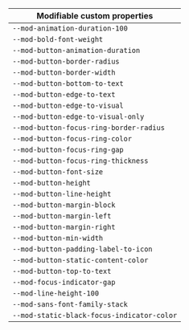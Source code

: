 | Modifiable custom properties               |
| ------------------------------------------ |
| `--mod-animation-duration-100`             |
| `--mod-bold-font-weight`                   |
| `--mod-button-animation-duration`          |
| `--mod-button-border-radius`               |
| `--mod-button-border-width`                |
| `--mod-button-bottom-to-text`              |
| `--mod-button-edge-to-text`                |
| `--mod-button-edge-to-visual`              |
| `--mod-button-edge-to-visual-only`         |
| `--mod-button-focus-ring-border-radius`    |
| `--mod-button-focus-ring-color`            |
| `--mod-button-focus-ring-gap`              |
| `--mod-button-focus-ring-thickness`        |
| `--mod-button-font-size`                   |
| `--mod-button-height`                      |
| `--mod-button-line-height`                 |
| `--mod-button-margin-block`                |
| `--mod-button-margin-left`                 |
| `--mod-button-margin-right`                |
| `--mod-button-min-width`                   |
| `--mod-button-padding-label-to-icon`       |
| `--mod-button-static-content-color`        |
| `--mod-button-top-to-text`                 |
| `--mod-focus-indicator-gap`                |
| `--mod-line-height-100`                    |
| `--mod-sans-font-family-stack`             |
| `--mod-static-black-focus-indicator-color` |
